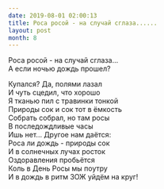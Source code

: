 ```yaml
---
date: 2019-08-01 02:00:13
title: Роса росой - на случай сглаза......
layout: post
month: 8
---
```

Роса росой - на случай сглаза...<br/>
А если ночью дождь прошел?<br/>
<!--more-->
Купался? Да, полями лазал<br/>
И чуть сцедил, что хорошо<br/>
Я тканью пил с травинки тонкой<br/>
Природы сок и сок тот в ёмкость<br/>
Собрать собрал, но там росы<br/>
В последождливые часы<br/>
Ишь нет... Другое нам даётся:<br/>
Роса ли дождь - природы сок<br/>
И в солнечных лучах росток<br/>
Оздоравления пробьётся<br/>
Коль в День Росы мы поутру<br/>
И в дождь в ритм ЗОЖ уйдём на круг!<br/>